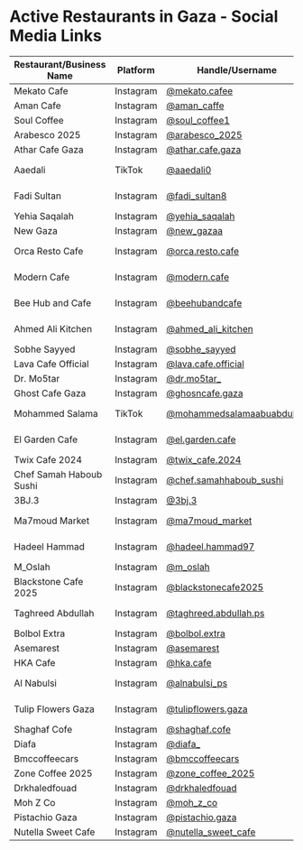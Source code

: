 # Active Restaurants in Gaza - Social Media Links

| Restaurant/Business Name | Platform | Handle/Username | Description |
|-------------------------|----------|-----------------|-------------|
| Mekato Cafe | Instagram | [@mekato.cafee](https://www.instagram.com/mekato.cafee) | Cafe in Gaza |
| Aman Cafe | Instagram | [@aman_caffe](https://www.instagram.com/aman_caffe) | Cafe in Gaza |
| Soul Coffee | Instagram | [@soul_coffee1](https://www.instagram.com/soul_coffee1) | Coffee shop |
| Arabesco 2025 | Instagram | [@arabesco_2025](https://www.instagram.com/arabesco_2025) | Restaurant/Cafe |
| Athar Cafe Gaza | Instagram | [@athar.cafe.gaza](https://www.instagram.com/athar.cafe.gaza) | Traditional cafe |
| Aaedali | TikTok | [@aaedali0](https://tiktok.com/@aaedali0) | Food content creator |
| Fadi Sultan | Instagram | [@fadi_sultan8](https://www.instagram.com/fadi_sultan8) | Restaurant/Food business |
| Yehia Saqalah | Instagram | [@yehia_saqalah](https://www.instagram.com/yehia_saqalah) | Food business |
| New Gaza | Instagram | [@new_gazaa](https://www.instagram.com/new_gazaa) | Restaurant |
| Orca Resto Cafe | Instagram | [@orca.resto.cafe](https://www.instagram.com/orca.resto.cafe) | Restaurant and cafe |
| Modern Cafe | Instagram | [@modern.cafe](https://www.instagram.com/modern.cafe) | Modern style cafe |
| Bee Hub and Cafe | Instagram | [@beehubandcafe](https://www.instagram.com/beehubandcafe) | Cafe and workspace |
| Ahmed Ali Kitchen | Instagram | [@ahmed_ali_kitchen](https://www.instagram.com/ahmed_ali_kitchen) | Home cooking/kitchen |
| Sobhe Sayyed | Instagram | [@sobhe_sayyed](https://www.instagram.com/sobhe_sayyed) | Food business |
| Lava Cafe Official | Instagram | [@lava.cafe.official](https://www.instagram.com/lava.cafe.official) | Cafe chain |
| Dr. Mo5tar | Instagram | [@dr.mo5tar_](https://www.instagram.com/dr.mo5tar_) | Food business |
| Ghost Cafe Gaza | Instagram | [@ghosncafe.gaza](https://www.instagram.com/ghosncafe.gaza) | Themed cafe |
| Mohammed Salama | TikTok | [@mohammedsalamaabuabdullah](https://tiktok.com/@mohammedsalamaabuabdullah) | Food content creator |
| El Garden Cafe | Instagram | [@el.garden.cafe](https://www.instagram.com/el.garden.cafe) | Garden-themed cafe |
| Twix Cafe 2024 | Instagram | [@twix_cafe.2024](https://www.instagram.com/twix_cafe.2024) | Modern cafe |
| Chef Samah Haboub Sushi | Instagram | [@chef.samahhaboub_sushi](https://www.instagram.com/chef.samahhaboub_sushi) | Sushi restaurant |
| 3BJ.3 | Instagram | [@3bj.3](https://www.instagram.com/3bj.3) | Restaurant |
| Ma7moud Market | Instagram | [@ma7moud_market](https://www.instagram.com/ma7moud_market) | Food market/grocery |
| Hadeel Hammad | Instagram | [@hadeel.hammad97](https://www.instagram.com/hadeel.hammad97) | Food content creator |
| M_Oslah | Instagram | [@m_oslah](https://www.instagram.com/m_oslah) | Food business |
| Blackstone Cafe 2025 | Instagram | [@blackstonecafe2025](https://www.instagram.com/blackstonecafe2025) | Modern cafe |
| Taghreed Abdullah | Instagram | [@taghreed.abdullah.ps](https://www.instagram.com/taghreed.abdullah.ps) | Food content creator |
| Bolbol Extra | Instagram | [@bolbol.extra](https://www.instagram.com/bolbol.extra) | Food business |
| Asemarest | Instagram | [@asemarest](https://www.instagram.com/asemarest) | Restaurant |
| HKA Cafe | Instagram | [@hka.cafe](https://www.instagram.com/hka.cafe) | Cafe |
| Al Nabulsi | Instagram | [@alnabulsi_ps](https://www.instagram.com/alnabulsi_ps) | Traditional Palestinian food |
| Tulip Flowers Gaza | Instagram | [@tulipflowers.gaza](https://www.instagram.com/tulipflowers.gaza) | Cafe with floral theme |
| Shaghaf Cofe | Instagram | [@shaghaf.cofe](https://www.instagram.com/shaghaf.cofe) |  |
| Diafa | Instagram | [@diafa_](https://www.instagram.com/diafa_) |  |
| Bmccoffeecars | Instagram | [@bmccoffeecars](https://www.instagram.com/bmccoffeecars) |  |
| Zone Coffee 2025 | Instagram | [@zone_coffee_2025](https://www.instagram.com/zone_coffee_2025) |  |
| Drkhaledfouad | Instagram | [@drkhaledfouad](https://www.instagram.com/drkhaledfouad) |  |
| Moh Z Co | Instagram | [@moh_z_co](https://www.instagram.com/moh_z_co) |  |
| Pistachio Gaza | Instagram | [@pistachio.gaza](https://www.instagram.com/pistachio.gaza) |  |
| Nutella Sweet Cafe | Instagram | [@nutella_sweet_cafe](https://www.instagram.com/nutella_sweet_cafe/) |  |

